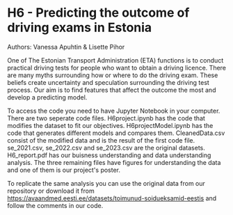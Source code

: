 # H6 - Predicting the outcome of driving exams in Estonia
Authors: Vanessa Apuhtin & Lisette Pihor

One of The Estonian Transport Administration (ETA)  functions is to conduct practical driving tests for people who want to obtain a driving licence. There are many myths surrounding how or where to do the driving exam. These beliefs create uncertainty and speculation surrounding the driving test process. Our aim is to find features that affect the outcome the most and develop a predicting model.

To access the code you need to have Jupyter Notebook in your computer. There are two seperate code files. H6project.ipynb has the code that modifies the dataset to fit our objectives. H6projectModel.ipynb has the code that generates different models and compares them. CleanedData.csv consist of the modified data and is the result of the first code file. se_2021.csv, se_2022.csv and se_2023.csv are the original datasets. H6_report.pdf has our buisness understanding and data understanding analysis. The three remaining files have figures for understanding the data and one of them is our project's poster.

To replicate the same analysis you can use the original data from our repository or download it from https://avaandmed.eesti.ee/datasets/toimunud-soidueksamid-eestis and follow the comments in our code.
